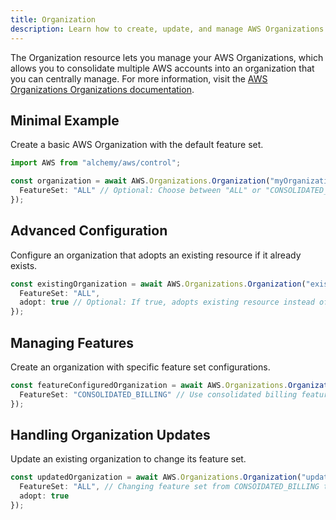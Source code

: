 ```yaml
---
title: Organization
description: Learn how to create, update, and manage AWS Organizations Organizations using Alchemy Cloud Control.
---
```



The Organization resource lets you manage your AWS Organizations, which allows you to consolidate multiple AWS accounts into an organization that you can centrally manage. For more information, visit the [AWS Organizations Organizations documentation](https://docs.aws.amazon.com/organizations/latest/userguide/).

## Minimal Example

Create a basic AWS Organization with the default feature set.

```ts
import AWS from "alchemy/aws/control";

const organization = await AWS.Organizations.Organization("myOrganization", {
  FeatureSet: "ALL" // Optional: Choose between "ALL" or "CONSOLIDATED_BILLING"
});
```

## Advanced Configuration

Configure an organization that adopts an existing resource if it already exists.

```ts
const existingOrganization = await AWS.Organizations.Organization("existingOrg", {
  FeatureSet: "ALL",
  adopt: true // Optional: If true, adopts existing resource instead of failing
});
```

## Managing Features

Create an organization with specific feature set configurations.

```ts
const featureConfiguredOrganization = await AWS.Organizations.Organization("featureOrg", {
  FeatureSet: "CONSOLIDATED_BILLING" // Use consolidated billing features
});
```

## Handling Organization Updates

Update an existing organization to change its feature set.

```ts
const updatedOrganization = await AWS.Organizations.Organization("updateOrg", {
  FeatureSet: "ALL", // Changing feature set from CONSOIDATED_BILLING to ALL
  adopt: true
});
```
